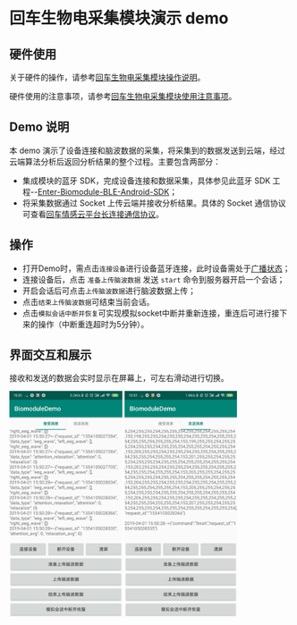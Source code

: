 # 回车生物电采集模块演示 demo

## 硬件使用
关于硬件的操作，请参考[回车生物电采集模块操作说明](https://github.com/EnterTech/Enter-Biomodule-Demo-Android/wiki/回车生物电采集模块操作说明)。

硬件使用的注意事项，请参考[回车生物电采集模块使用注意事项](https://github.com/EnterTech/Enter-Biomodule-Demo-Android/wiki/回车生物电采集模块使用注意事项)。

## Demo 说明

本 demo 演示了设备连接和脑波数据的采集，将采集到的数据发送到云端，经过云端算法分析后返回分析结果的整个过程。主要包含两部分：
* 集成模块的蓝牙 SDK，完成设备连接和数据采集，具体参见此蓝牙 SDK 工程--[Enter-Biomodule-BLE-Android-SDK](https://github.com/EnterTech/Enter-Biomodule-BLE-Android-SDK)；
* 将采集数据通过 Socket 上传云端并接收分析结果。具体的 Socket 通信协议可查看[回车情感云平台长连接通信协议](https://github.com/EnterTech/Enter-Biomodule-Demo-Android/wiki/回车情感云平台长连接通信协议)。

## 操作
* 打开Demo时，需点击`连接设备`进行设备蓝牙连接，此时设备需处于[广播状态](https://github.com/EnterTech/Enter-Biomodule-Demo-Android/wiki/回车生物电采集模块操作说明#连接指示灯)；
* 连接设备后，点击 `准备上传脑波数据` 发送 `start` 命令到服务器开启一个会话；
* 开启会话后可点击`上传脑波数据`进行脑波数据上传；
* 点击`结束上传脑波数据`可结束当前会话。
* 点击`模拟会话中断并恢复`可实现模拟socket中断并重新连接，重连后可进行接下来的操作（中断重连超时为5分钟）。

## 界面交互和展示

接收和发送的数据会实时显示在屏幕上，可左右滑动进行切换。

<img src="https://github.com/EnterTech/Enter-Biomodule-Demo-Android/blob/master/doc/receive.png" width="40%">

<img src="https://github.com/EnterTech/Enter-Biomodule-Demo-Android/blob/master/doc/send.png" width="40%">
